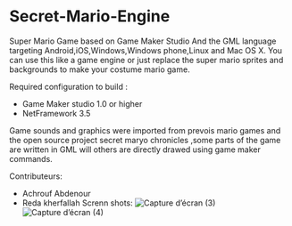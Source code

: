 # Secret-Mario-Engine
Super Mario Game based on Game Maker Studio And the GML language targeting Android,iOS,Windows,Windows phone,Linux and Mac OS X.
You can use this like a game engine or just replace the super mario sprites and backgrounds to make your costume mario game.

Required configuration to build :
- Game Maker studio 1.0 or higher
- NetFramework 3.5

Game sounds and graphics were imported from prevois mario games and the open source project secret maryo chronicles ,some parts of the game are written in GML will others are directly drawed using game maker commands.

Contributeurs:
- Achrouf Abdenour
- Reda kherfallah
Screnn shots:
![Capture d’écran (3)](https://user-images.githubusercontent.com/11176293/66700240-538ea000-ece6-11e9-8f0e-9d579a72349c.png)
![Capture d’écran (4)](https://user-images.githubusercontent.com/11176293/66700241-54273680-ece6-11e9-86bf-7f57d54eabac.png)


